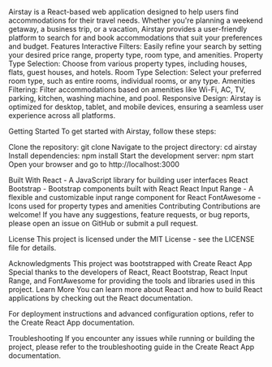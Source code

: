 Airstay is a React-based web application designed to help users find accommodations for their travel needs. Whether you're planning a weekend getaway, a business trip, or a vacation, Airstay provides a user-friendly platform to search for and book accommodations that suit your preferences and budget.
Features
Interactive Filters: Easily refine your search by setting your desired price range, property type, room type, and amenities.
Property Type Selection: Choose from various property types, including houses, flats, guest houses, and hotels.
Room Type Selection: Select your preferred room type, such as entire rooms, individual rooms, or any type.
Amenities Filtering: Filter accommodations based on amenities like Wi-Fi, AC, TV, parking, kitchen, washing machine, and pool.
Responsive Design: Airstay is optimized for desktop, tablet, and mobile devices, ensuring a seamless user experience across all platforms.

Getting Started
To get started with Airstay, follow these steps:

Clone the repository: git clone <repository-url>
Navigate to the project directory: cd airstay
Install dependencies: npm install
Start the development server: npm start
Open your browser and go to http://localhost:3000

Built With
React - A JavaScript library for building user interfaces
React Bootstrap - Bootstrap components built with React
React Input Range - A flexible and customizable input range component for React
FontAwesome - Icons used for property types and amenities
Contributing
Contributions are welcome! If you have any suggestions, feature requests, or bug reports, please open an issue on GitHub or submit a pull request.

License
This project is licensed under the MIT License - see the LICENSE file for details.

Acknowledgments
This project was bootstrapped with Create React App
Special thanks to the developers of React, React Bootstrap, React Input Range, and FontAwesome for providing the tools and libraries used in this project.
Learn More
You can learn more about React and how to build React applications by checking out the React documentation.

For deployment instructions and advanced configuration options, refer to the Create React App documentation.

Troubleshooting
If you encounter any issues while running or building the project, please refer to the troubleshooting guide in the Create React App documentation.
